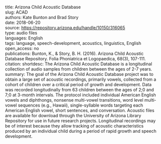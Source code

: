 title: Arizona Child Acoustic Database  
slug: ACAD  
authors: Kate Bunton and Brad Story  
date: 2018-06-20  
source: https://repository.arizona.edu/handle/10150/316065  
type: audio files  
languages: English  
tags: language, speech-development, acoustics, linguistics, English  
open_access: no  
publications: Bunton, K., & Story, B. H. (2016). Arizona Child Acoustic Database Repository. Folia Phoniatrica et Logopaedica, 68(3), 107-111.  
citation:
shortdesc: The Arizona Child Acoustic Database is a longitudinal collection of audio samples from children between the ages of 2-7 years.  
summary: The goal of the Arizona Child Acoustic Database project was to obtain a large set of acoustic recordings, primarily vowels, collected from a cohort of children over a critical period of growth and development. Data was recorded longitudinally from 63 children between the ages of 2;0 and 7;0 at 3-month intervals. The protocol included individual American English vowels and diphthongs, nonsense multi-vowel transitions, word level multi-vowel sequences (e.g., Hawaii), single-syllable words targeting each American English vowel, short sentences, and conversation. Acoustic files are available for download through the University of Arizona Library Repository for use in future research projects. Longitudinal recordings may be of interest because they allow tracking of acoustic characteristics produced by an individual child during a period of rapid growth and speech development.  
